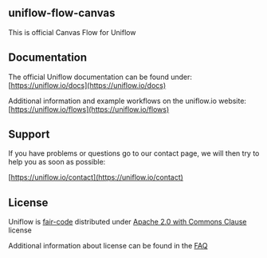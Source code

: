 uniflow-flow-canvas
-------------------

This is official Canvas Flow for Uniflow

## Documentation

The official Uniflow documentation can be found under: [https://uniflow.io/docs](https://uniflow.io/docs)

Additional information and example workflows on the uniflow.io website: [https://uniflow.io/flows](https://uniflow.io/flows)

## Support

If you have problems or questions go to our contact page, we will then try to help you as soon as possible:

[https://uniflow.io/contact](https://uniflow.io/contact)

## License

Uniflow is [fair-code](http://faircode.io) distributed under [Apache 2.0 with Commons Clause](https://github.com/uniflow-io/uniflow/blob/main/LICENSE.md) license

Additional information about license can be found in the [FAQ](https://uniflow.io/docs/faq#which-license-does-uniflow-use)

